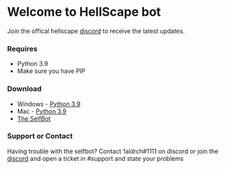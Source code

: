 # Welcome to HellScape bot



Join the offical hellscape [discord](https://discord.gg/4eHTExkye4) to receive the latest updates.


### Requires 
- Python 3.9
- Make sure you have PIP

### Download

- Windows - [Python 3.9](https://www.python.org/ftp/python/3.9.0/python-3.9.0-amd64.exe)
- Mac - [Python 3.9](https://www.python.org/ftp/python/3.9.0/python-3.9.0-macosx10.9.pkg)
- [The SelfBot](https://www.mediafire.com/file/eyxxvq9q3o1cbrg/HellScape.rar/file)

### Support or Contact

Having trouble with the selfbot? Contact 1aldrch#1111 on discord or join the [discord](https://discord.gg/4eHTExkye4) and open a ticket in #support and state your problems 
